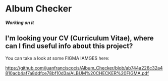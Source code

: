 # Album Checker

***Working on it*** 

## I'm looking your CV (Curriculum Vitae), where can I find useful info about this project?
You can take a look at some FIGMA IAMGES here:

https://github.com/juanfranciscocis/Album_Checker/blob/ab744a226c32a4810acb4af7a8ddfce78bf10d3a/ALBUM%20CHECKER%20FIGMA.pdf
